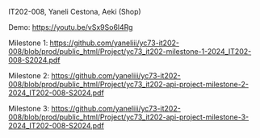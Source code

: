 IT202-008, Yaneli Cestona, Aeki (Shop)

Demo:
https://youtu.be/vSx9So6l4Rg

Milestone 1:
https://github.com/yaneliii/yc73-it202-008/blob/prod/public_html/Project/yc73_it202-milestone-1-2024_IT202-008-S2024.pdf

Milestone 2:
https://github.com/yaneliii/yc73-it202-008/blob/prod/public_html/Project/yc73_it202-api-project-milestone-2-2024_IT202-008-S2024.pdf

Milestone 3:
https://github.com/yaneliii/yc73-it202-008/blob/prod/public_html/Project/yc73_it202-api-project-milestone-3-2024_IT202-008-S2024.pdf